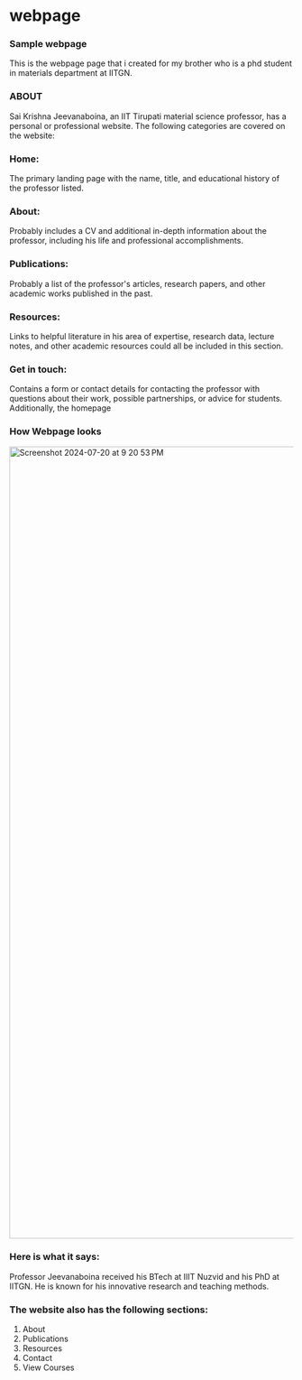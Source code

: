 # webpage
### Sample webpage
This is the webpage page that i created for my brother who is a phd student in materials department at IITGN.

### ABOUT
Sai Krishna Jeevanaboina, an IIT Tirupati material science professor, has a personal or professional website.
The following categories are covered on the website:

### Home: 
The primary landing page with the name, title, and educational history of the professor listed.
### About:
Probably includes a CV and additional in-depth information about the professor, including his life and professional accomplishments.
### Publications:
Probably a list of the professor's articles, research papers, and other academic works published in the past.
### Resources:
Links to helpful literature in his area of expertise, research data, lecture notes, and other academic resources could all be included in this section.
### Get in touch:
Contains a form or contact details for contacting the professor with questions about their work, possible partnerships, or advice for students.
Additionally, the homepage

### How Webpage looks 
<img width="1404" alt="Screenshot 2024-07-20 at 9 20 53 PM" src="https://github.com/user-attachments/assets/8ccec220-fe03-434b-85b7-b79768aca95b">

### Here is what it says:
Professor Jeevanaboina received his BTech at IIIT Nuzvid and his PhD at IITGN.
He is known for his innovative research and teaching methods.

### The website also has the following sections:
1. About
2. Publications
3. Resources
4. Contact
5. View Courses
